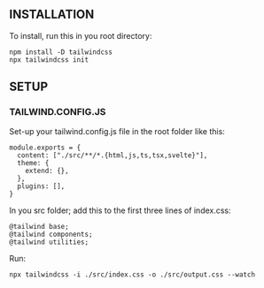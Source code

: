 ## INSTALLATION
To install, run this in you root directory:

```
npm install -D tailwindcss
npx tailwindcss init
```

## SETUP
### TAILWIND.CONFIG.JS
Set-up your tailwind.config.js file in the root folder like this:
```
module.exports = {
  content: ["./src/**/*.{html,js,ts,tsx,svelte}"],
  theme: {
    extend: {},
  },
  plugins: [],
}
```

In you src folder; add this to the first three lines of index.css:
```
@tailwind base;
@tailwind components;
@tailwind utilities;
```

Run:
```
npx tailwindcss -i ./src/index.css -o ./src/output.css --watch
```

